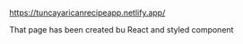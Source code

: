https://tuncayaricanrecipeapp.netlify.app/

  That page has been created bu React and styled component


